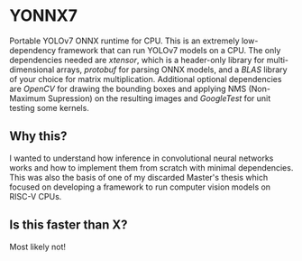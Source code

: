 # YONNX7

Portable YOLOv7 ONNX runtime for CPU. This is an extremely low-dependency framework that can run YOLOv7 models on a CPU. The only dependencies needed are *xtensor*, which is a header-only library for multi-dimensional arrays, *protobuf* for parsing ONNX models, and a *BLAS* library of your choice for matrix multiplication. Additional optional dependencies are *OpenCV* for drawing the bounding boxes and applying NMS (Non-Maximum Supression) on the resulting images and *GoogleTest* for unit testing some kernels.

## Why this?

I wanted to understand how inference in convolutional neural networks works and how to implement them from scratch with minimal dependencies. This was also the basis of one of my discarded Master's thesis which focused on developing a framework to run computer vision models on RISC-V CPUs.

## Is this faster than X?

Most likely not!
